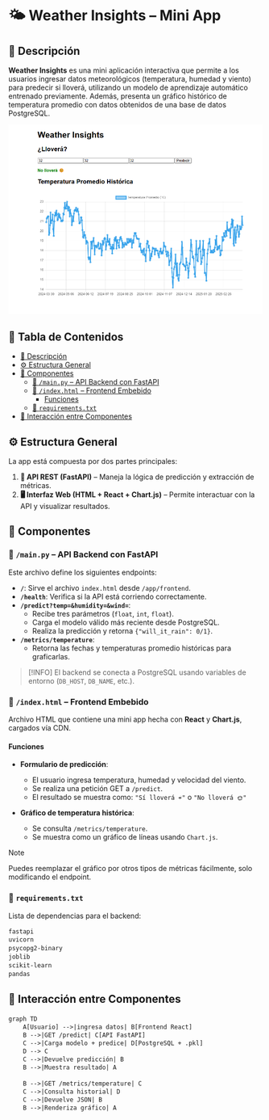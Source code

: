 # 🌤️ Weather Insights – Mini App

## 📝 Descripción

**Weather Insights** es una mini aplicación interactiva que permite a los usuarios ingresar datos meteorológicos (temperatura, humedad y viento) para predecir si lloverá, utilizando un modelo de aprendizaje automático entrenado previamente. Además, presenta un gráfico histórico de temperatura promedio con datos obtenidos de una base de datos PostgreSQL.

![Preview de la App](../screenshots/weather-insights-preview.png)

## 📑 Tabla de Contenidos

- [📝 Descripción](#-descripción)
- [⚙️ Estructura General](#️-estructura-general)
- [🧩 Componentes](#-componentes)
  - [📁 `/main.py` – API Backend con FastAPI](#-mainpy--api-backend-con-fastapi)
  - [📁 `/index.html` – Frontend Embebido](#-indexhtml--frontend-embebido)
    - [Funciones](#funciones)
  - [📄 `requirements.txt`](#-requirementstxt)
- [🔁 Interacción entre Componentes](#-interacción-entre-componentes)

## ⚙️ Estructura General

La app está compuesta por dos partes principales:

1. **🔌 API REST (FastAPI)** – Maneja la lógica de predicción y extracción de métricas.
2. **🖥️ Interfaz Web (HTML + React + Chart.js)** – Permite interactuar con la API y visualizar resultados.

## 🧩 Componentes

### 📁 `/main.py` – API Backend con FastAPI

Este archivo define los siguientes endpoints:

- **`/`**: Sirve el archivo `index.html` desde `/app/frontend`.
- **`/health`**: Verifica si la API está corriendo correctamente.
- **`/predict?temp=&humidity=&wind=`**:
  - Recibe tres parámetros (`float`, `int`, `float`).
  - Carga el modelo válido más reciente desde PostgreSQL.
  - Realiza la predicción y retorna `{"will_it_rain": 0/1}`.
- **`/metrics/temperature`**:
  - Retorna las fechas y temperaturas promedio históricas para graficarlas.

> [!INFO]
> El backend se conecta a PostgreSQL usando variables de entorno (`DB_HOST`, `DB_NAME`, etc.).

### 📁 `/index.html` – Frontend Embebido

Archivo HTML que contiene una mini app hecha con **React** y **Chart.js**, cargados vía CDN.

#### Funciones

- **Formulario de predicción**:
  - El usuario ingresa temperatura, humedad y velocidad del viento.
  - Se realiza una petición GET a `/predict`.
  - El resultado se muestra como:
    `"Sí lloverá ☔"` o `"No lloverá 🌞"`

- **Gráfico de temperatura histórica**:
  - Se consulta `/metrics/temperature`.
  - Se muestra como un gráfico de líneas usando `Chart.js`.

> [!NOTE]
> Puedes reemplazar el gráfico por otros tipos de métricas fácilmente, solo modificando el endpoint.

### 📄 `requirements.txt`

Lista de dependencias para el backend:

```txt
fastapi
uvicorn
psycopg2-binary
joblib
scikit-learn
pandas
```

## 🔁 Interacción entre Componentes

```text
graph TD
    A[Usuario] -->|ingresa datos| B[Frontend React]
    B -->|GET /predict| C[API FastAPI]
    C -->|Carga modelo + predice| D[PostgreSQL + .pkl]
    D --> C
    C -->|Devuelve predicción| B
    B -->|Muestra resultado| A

    B -->|GET /metrics/temperature| C
    C -->|Consulta historial| D
    C -->|Devuelve JSON| B
    B -->|Renderiza gráfico| A
```
